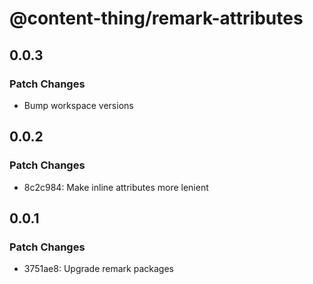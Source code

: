 # @content-thing/remark-attributes

## 0.0.3

### Patch Changes

- Bump workspace versions

## 0.0.2

### Patch Changes

- 8c2c984: Make inline attributes more lenient

## 0.0.1

### Patch Changes

- 3751ae8: Upgrade remark packages
